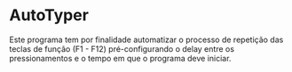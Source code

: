 # AutoTyper
Este programa tem por finalidade automatizar o processo de repetição das teclas de função (F1 - F12) pré-configurando o delay entre os pressionamentos e o tempo em que o programa deve iniciar.
